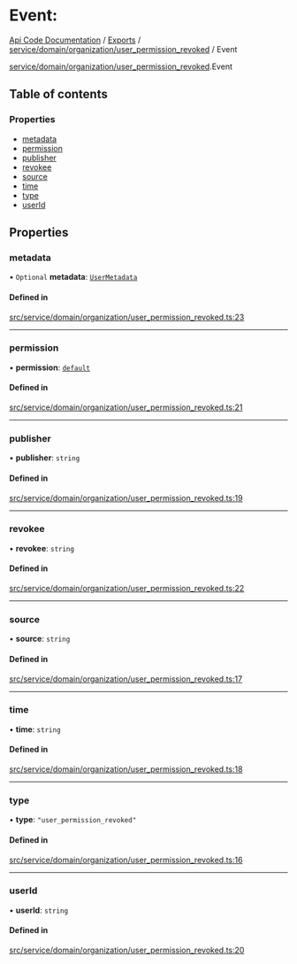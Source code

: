 # Event: 
 
[Api Code Documentation](../README.md) / [Exports](../modules.md) / [service/domain/organization/user\_permission\_revoked](../modules/service_domain_organization_user_permission_revoked.md) / Event

[service/domain/organization/user\_permission\_revoked](../modules/service_domain_organization_user_permission_revoked.md).Event

## Table of contents

### Properties

- [metadata](service_domain_organization_user_permission_revoked.Event.md#metadata)
- [permission](service_domain_organization_user_permission_revoked.Event.md#permission)
- [publisher](service_domain_organization_user_permission_revoked.Event.md#publisher)
- [revokee](service_domain_organization_user_permission_revoked.Event.md#revokee)
- [source](service_domain_organization_user_permission_revoked.Event.md#source)
- [time](service_domain_organization_user_permission_revoked.Event.md#time)
- [type](service_domain_organization_user_permission_revoked.Event.md#type)
- [userId](service_domain_organization_user_permission_revoked.Event.md#userid)

## Properties

### metadata

• `Optional` **metadata**: [`UserMetadata`](../modules/service_domain_metadata.md#usermetadata)

#### Defined in

[src/service/domain/organization/user_permission_revoked.ts:23](https://github.com/openkfw/TruBudget/blob/90402cb/api/src/service/domain/organization/user_permission_revoked.ts#L23)

___

### permission

• **permission**: [`default`](../modules/authz_intents.md#default)

#### Defined in

[src/service/domain/organization/user_permission_revoked.ts:21](https://github.com/openkfw/TruBudget/blob/90402cb/api/src/service/domain/organization/user_permission_revoked.ts#L21)

___

### publisher

• **publisher**: `string`

#### Defined in

[src/service/domain/organization/user_permission_revoked.ts:19](https://github.com/openkfw/TruBudget/blob/90402cb/api/src/service/domain/organization/user_permission_revoked.ts#L19)

___

### revokee

• **revokee**: `string`

#### Defined in

[src/service/domain/organization/user_permission_revoked.ts:22](https://github.com/openkfw/TruBudget/blob/90402cb/api/src/service/domain/organization/user_permission_revoked.ts#L22)

___

### source

• **source**: `string`

#### Defined in

[src/service/domain/organization/user_permission_revoked.ts:17](https://github.com/openkfw/TruBudget/blob/90402cb/api/src/service/domain/organization/user_permission_revoked.ts#L17)

___

### time

• **time**: `string`

#### Defined in

[src/service/domain/organization/user_permission_revoked.ts:18](https://github.com/openkfw/TruBudget/blob/90402cb/api/src/service/domain/organization/user_permission_revoked.ts#L18)

___

### type

• **type**: ``"user_permission_revoked"``

#### Defined in

[src/service/domain/organization/user_permission_revoked.ts:16](https://github.com/openkfw/TruBudget/blob/90402cb/api/src/service/domain/organization/user_permission_revoked.ts#L16)

___

### userId

• **userId**: `string`

#### Defined in

[src/service/domain/organization/user_permission_revoked.ts:20](https://github.com/openkfw/TruBudget/blob/90402cb/api/src/service/domain/organization/user_permission_revoked.ts#L20)
